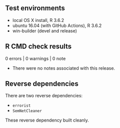 ## Test environments

- local OS X install, R 3.6.2
- ubuntu 16.04 (with GitHub Actions), R 3.6.2
- win-builder (devel and release)

## R CMD check results

0 errors | 0 warnings | 0 note

- There were no notes associated with this release.

## Reverse dependencies

There are two reverse dependencies:

- `errorist`
- `SemNetCleaner`

These reverse dependency built cleanly.
